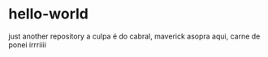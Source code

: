 # hello-world
just another repository
a culpa é do cabral, maverick asopra aqui, carne de ponei irrriiii
